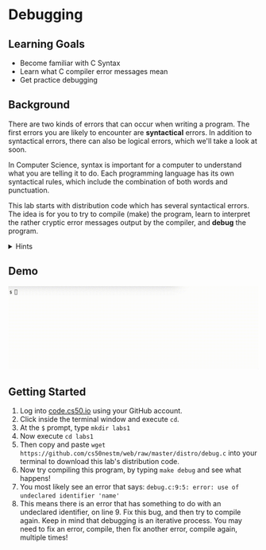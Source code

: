 # Debugging

## Learning Goals
  * Become familiar with C Syntax
  * Learn what C compiler error messages mean
  * Get practice debugging



## Background

There are two kinds of errors that can occur when writing a program. The first errors you are likely to encounter are **syntactical** errors. In addition to syntactical errors, there can also be logical errors, which we'll take a look at soon.

In Computer Science, syntax is important for a computer to understand what you are telling it to do. Each programming language has its own syntactical rules, which include the combination of both words and punctuation. 

This lab starts with distribution code which has several syntactical errors. The idea is for you to try to compile (make) the program, learn to interpret the rather cryptic error messages output by the compiler, and **debug** the program.

<details>
 <summary>Hints</summary>
 
1. Compile (make) the program
2. The first error will probably say `debug.c:9:5: error: use of undeclared identifier 'name'`. The `9` after `debug.c:` means there is a problem on line 9. Why do you think is says `undeclared identifier`?
3. Look for things like missing symbols, missing libraries, missing variable declarations.
 
 
</details>

## Demo

![DebugGif](https://raw.githubusercontent.com/cs50nestm/web/master/labs/debug/debugDemo.gif)
<!-- ![DebugGif](https://raw.githubusercontent.com/cs50nestm/web/master/labs/debug/debugDemo.gif | width=100) -->

<!-- <img src="https://raw.githubusercontent.com/cs50nestm/web/master/labs/debug/debugDemo.gif" width=100%>  -->


## Getting Started

1. Log into [code.cs50.io](https://code.cs50.io/) using your GitHub account. 
2. Click inside the terminal window and execute `cd`.
3. At the `$` prompt, type `mkdir labs1`
4. Now execute `cd labs1`
5. Then copy and paste `wget https://github.com/cs50nestm/web/raw/master/distro/debug.c` into your terminal to download this lab's distribution code.
6. Now try compiling this program, by typing `make debug` and see what happens!
7. You most likely see an error that says: `debug.c:9:5: error: use of undeclared identifier 'name'`
8. This means there is an error that has something to do with an undeclared identifier, on line 9. Fix this bug, and then try to compile again. Keep in mind that debugging is an iterative process. You may need to fix an error, compile, then fix another error, compile again, multiple times!




